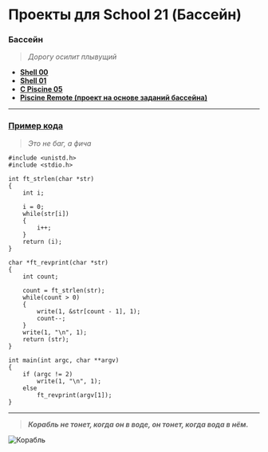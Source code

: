 # Проекты для School 21 (Бассейн)

### Бассейн
> *Дорогу осилит плывущий*
* [**Shell 00**](https://github.com/i-galimov/school21/tree/main/Shell_00)
* [**Shell 01**](https://github.com/i-galimov/school21/tree/main/Shell_01)
* [**C Piscine 05**](https://github.com/i-galimov/school21/tree/main/c05)
* [**Piscine Remote (проект на основе заданий бассейна)**](https://github.com/i-galimov/school21/tree/main/Piscine_Remote)
---
### [Пример кода](https://github.com/i-galimov/school21/blob/main/rev_print.c) 
> *Это не баг, а фича*
```
#include <unistd.h>
#include <stdio.h>

int	ft_strlen(char *str)
{
	int	i;

	i = 0;
	while(str[i])
	{
		i++;
	}
	return (i);
}

char *ft_revprint(char *str)
{
	int	count;
	
	count = ft_strlen(str);
	while(count > 0)
	{
		write(1, &str[count - 1], 1);
		count--;
	}
	write(1, "\n", 1);
	return (str);
}

int	main(int argc, char **argv)
{
	if (argc != 2)
		write(1, "\n", 1);
	else
		ft_revprint(argv[1]);
}
```
********
> ***Корабль не тонет, когда он в воде, он тонет, когда вода в нём.***
> 
![Корабль](https://cdn.pixabay.com/photo/2016/05/02/10/13/ship-1366926_960_720.jpg)
